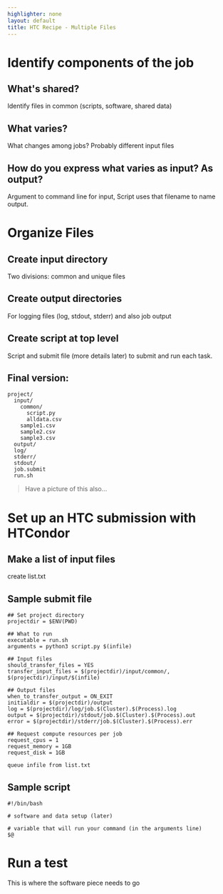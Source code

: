 ```yaml
---
highlighter: none
layout: default
title: HTC Recipe - Multiple Files
---
```



# Identify components of the job

## What's shared? 

Identify files in common (scripts, software, shared data)

## What varies? 

What changes among jobs? Probably different input files

## How do you express what varies as input? As output? 

Argument to command line for input, Script uses that filename to name output. 

# Organize Files

## Create input directory

Two divisions: common and unique files

## Create output directories

For logging files (log, stdout, stderr) and also job output

## Create script at top level

Script and submit file (more details later) to submit and run each task. 

## Final version: 

```
project/
  input/
    common/
      script.py
      alldata.csv
    sample1.csv
    sample2.csv
    sample3.csv
  output/
  log/
  stderr/
  stdout/
  job.submit
  run.sh
```

> Have a picture of this also... 

# Set up an HTC submission with HTCondor

## Make a list of input files

create list.txt

## Sample submit file

```
## Set project directory
projectdir = $ENV(PWD)

## What to run
executable = run.sh
arguments = python3 script.py $(infile)

## Input files
should_transfer_files = YES
transfer_input_files = $(projectdir)/input/common/, $(projectdir)/input/$(infile)

## Output files
when_to_transfer_output = ON_EXIT
initialdir = $(projectdir)/output
log = $(projectdir)/log/job.$(Cluster).$(Process).log
output = $(projectdir)/stdout/job.$(Cluster).$(Process).out
error = $(projectdir)/stderr/job.$(Cluster).$(Process).err

## Request compute resources per job
request_cpus = 1
request_memory = 1GB
request_disk = 1GB

queue infile from list.txt
```

## Sample script

```
#!/bin/bash

# software and data setup (later)

# variable that will run your command (in the arguments line)
$@
```

# Run a test

This is where the software piece needs to go



